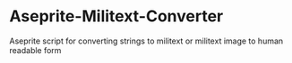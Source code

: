 # Aseprite-Militext-Converter
Aseprite script for converting strings to militext or militext image to human readable form
